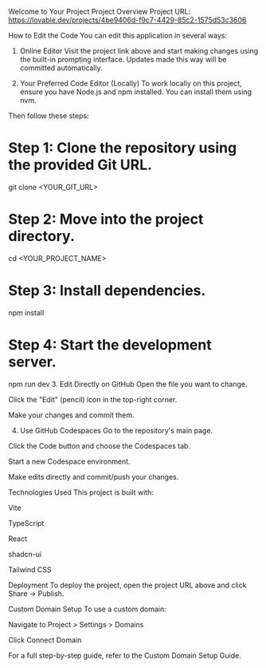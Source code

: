 Welcome to Your Project
Project Overview
Project URL: https://lovable.dev/projects/4be9406d-f9c7-4429-85c2-1575d53c3606

How to Edit the Code
You can edit this application in several ways:

1. Online Editor
Visit the project link above and start making changes using the built-in prompting interface. Updates made this way will be committed automatically.

2. Your Preferred Code Editor (Locally)
To work locally on this project, ensure you have Node.js and npm installed. You can install them using nvm.

Then follow these steps:
# Step 1: Clone the repository using the provided Git URL.
git clone <YOUR_GIT_URL>

# Step 2: Move into the project directory.
cd <YOUR_PROJECT_NAME>

# Step 3: Install dependencies.
npm install

# Step 4: Start the development server.
npm run dev
3. Edit Directly on GitHub
Open the file you want to change.

Click the "Edit" (pencil) icon in the top-right corner.

Make your changes and commit them.

4. Use GitHub Codespaces
Go to the repository's main page.

Click the Code button and choose the Codespaces tab.

Start a new Codespace environment.

Make edits directly and commit/push your changes.

Technologies Used
This project is built with:

Vite

TypeScript

React

shadcn-ui

Tailwind CSS

Deployment
To deploy the project, open the project URL above and click Share → Publish.

Custom Domain Setup
To use a custom domain:

Navigate to Project > Settings > Domains

Click Connect Domain

For a full step-by-step guide, refer to the Custom Domain Setup Guide.


